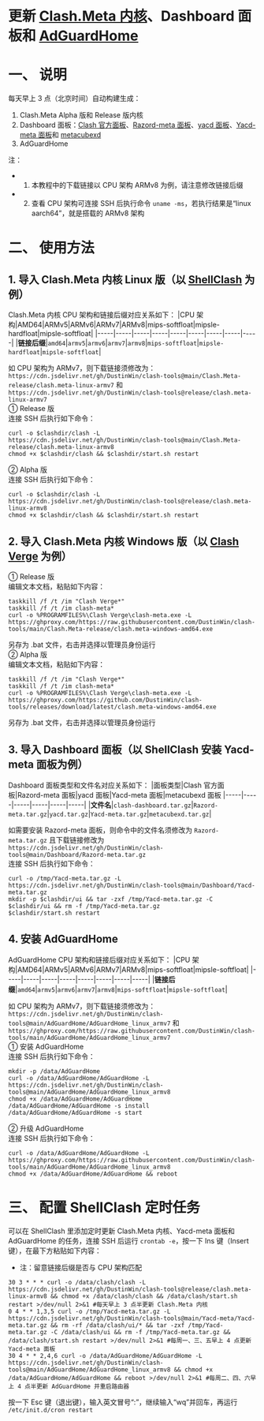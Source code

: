 # 更新 [Clash.Meta 内核](https://github.com/MetaCubeX/Clash.Meta)、Dashboard 面板和 [AdGuardHome](https://github.com/AdguardTeam/AdGuardHome)
# 一、 说明
每天早上 3 点（北京时间）自动构建生成：
1. Clash.Meta Alpha 版和 Release 版内核  
2. Dashboard 面板：[Clash 官方面板](https://github.com/Dreamacro/clash-dashboard)、[Razord-meta 面板](https://github.com/MetaCubeX/Razord-meta)、[yacd 面板](https://github.com/haishanh/yacd)、[Yacd-meta 面板](https://github.com/MetaCubeX/Yacd-meta)和 [metacubexd](https://github.com/MetaCubeX/metacubexd)
3. AdGuardHome

注：
- 1. 本教程中的下载链接以 CPU 架构 ARMv8 为例，请注意修改链接后缀
- 2. 查看 CPU 架构可连接 SSH 后执行命令 `uname -ms`，若执行结果是“linux aarch64”，就是搭载的 ARMv8 架构

# 二、 使用方法
## 1. 导入 Clash.Meta 内核 Linux 版（以 [ShellClash](https://github.com/juewuy/ShellClash) 为例）
Clash.Meta 内核 CPU 架构和链接后缀对应关系如下：
|CPU 架构|AMD64|ARMv5|ARMv6|ARMv7|ARMv8|mips-softfloat|mipsle-hardfloat|mipsle-softfloat|
|-----|-----|-----|-----|-----|-----|-----|-----|-----|
|**链接后缀**|`amd64`|`armv5`|`armv6`|`armv7`|`armv8`|`mips-softfloat`|`mipsle-hardfloat`|`mipsle-softfloat`|

如 CPU 架构为 ARMv7，则下载链接须修改为：`https://cdn.jsdelivr.net/gh/DustinWin/clash-tools@main/Clash.Meta-release/clash.meta-linux-armv7`
和 `https://cdn.jsdelivr.net/gh/DustinWin/clash-tools@release/clash.meta-linux-armv7`  
① Release 版  
连接 SSH 后执行如下命令：
```
curl -o $clashdir/clash -L https://cdn.jsdelivr.net/gh/DustinWin/clash-tools@main/Clash.Meta-release/clash.meta-linux-armv8
chmod +x $clashdir/clash && $clashdir/start.sh restart
```
② Alpha 版  
连接 SSH 后执行如下命令：
```
curl -o $clashdir/clash -L https://cdn.jsdelivr.net/gh/DustinWin/clash-tools@release/clash.meta-linux-armv8
chmod +x $clashdir/clash && $clashdir/start.sh restart
```
## 2. 导入 Clash.Meta 内核 Windows 版（以 [Clash Verge](https://github.com/zzzgydi/clash-verge) 为例）
① Release 版  
编辑文本文档，粘贴如下内容：
```
taskkill /f /t /im "Clash Verge*"
taskkill /f /t /im clash-meta*
curl -o %PROGRAMFILES%\Clash Verge\clash-meta.exe -L https://ghproxy.com/https://raw.githubusercontent.com/DustinWin/clash-tools/main/Clash.Meta-release/clash.meta-windows-amd64.exe
```
另存为 .bat 文件，右击并选择以管理员身份运行  
② Alpha 版  
编辑文本文档，粘贴如下内容：
```
taskkill /f /t /im "Clash Verge*"
taskkill /f /t /im clash-meta*
curl -o %PROGRAMFILES%\Clash Verge\clash-meta.exe -L https://ghproxy.com/https://github.com/DustinWin/clash-tools/releases/download/latest/clash.meta-windows-amd64.exe
```
另存为 .bat 文件，右击并选择以管理员身份运行
## 3. 导入 Dashboard 面板（以 ShellClash 安装 Yacd-meta 面板为例）
Dashboard 面板类型和文件名对应关系如下：
|面板类型|Clash 官方面板|Razord-meta 面板|yacd 面板|Yacd-meta 面板|metacubexd 面板
|-----|-----|-----|-----|-----|-----|
|**文件名**|`clash-dashboard.tar.gz`|`Razord-meta.tar.gz`|`yacd.tar.gz`|`Yacd-meta.tar.gz`|`metacubexd.tar.gz`|

如需要安装 Razord-meta 面板，则命令中的文件名须修改为 `Razord-meta.tar.gz` 且下载链接修改为 `https://cdn.jsdelivr.net/gh/DustinWin/clash-tools@main/Dashboard/Razord-meta.tar.gz`  
连接 SSH 后执行如下命令：
```
curl -o /tmp/Yacd-meta.tar.gz -L https://cdn.jsdelivr.net/gh/DustinWin/clash-tools@main/Dashboard/Yacd-meta.tar.gz
mkdir -p $clashdir/ui && tar -zxf /tmp/Yacd-meta.tar.gz -C $clashdir/ui && rm -f /tmp/Yacd-meta.tar.gz
$clashdir/start.sh restart
```
## 4. 安装 AdGuardHome
AdGuardHome CPU 架构和链接后缀对应关系如下：
|CPU 架构|AMD64|ARMv5|ARMv6|ARMv7|ARMv8|mips-softfloat|mipsle-softfloat|
|-----|-----|-----|-----|-----|-----|-----|-----|
|**链接后缀**|`amd64`|`armv5`|`armv6`|`armv7`|`armv8`|`mips-softfloat`|`mipsle-softfloat`|

如 CPU 架构为 ARMv7，则下载链接须修改为：  
`https://cdn.jsdelivr.net/gh/DustinWin/clash-tools@main/AdGuardHome/AdGuardHome_linux_armv7` 和 `https://ghproxy.com/https://raw.githubusercontent.com/DustinWin/clash-tools/main/AdGuardHome/AdGuardHome_linux_armv7`  
① 安装 AdGuardHome  
连接 SSH 后执行如下命令：
```
mkdir -p /data/AdGuardHome
curl -o /data/AdGuardHome/AdGuardHome -L https://cdn.jsdelivr.net/gh/DustinWin/clash-tools@main/AdGuardHome/AdGuardHome_linux_armv8
chmod +x /data/AdGuardHome/AdGuardHome
/data/AdGuardHome/AdGuardHome -s install
/data/AdGuardHome/AdGuardHome -s start
```
② 升级 AdGuardHome  
连接 SSH 后执行如下命令：
```
curl -o /data/AdGuardHome/AdGuardHome -L https://ghproxy.com/https://raw.githubusercontent.com/DustinWin/clash-tools/main/AdGuardHome/AdGuardHome_linux_armv8
chmod +x /data/AdGuardHome/AdGuardHome && reboot
```
# 三、 配置 ShellClash 定时任务
可以在 ShellClash 里添加定时更新 Clash.Meta 内核、Yacd-meta 面板和 AdGuardHome 的任务，连接 SSH 后运行 `crontab -e`，按一下 Ins 键（Insert 键），在最下方粘贴如下内容：
- 注：留意链接后缀是否与 CPU 架构匹配

```
30 3 * * * curl -o /data/clash/clash -L https://cdn.jsdelivr.net/gh/DustinWin/clash-tools@release/clash.meta-linux-armv8 && chmod +x /data/clash/clash && /data/clash/start.sh restart >/dev/null 2>&1 #每天早上 3 点半更新 Clash.Meta 内核
0 4 * * 1,3,5 curl -o /tmp/Yacd-meta.tar.gz -L https://cdn.jsdelivr.net/gh/DustinWin/clash-tools@main/Yacd-meta/Yacd-meta.tar.gz && rm -rf /data/clash/ui/* && tar -zxf /tmp/Yacd-meta.tar.gz -C /data/clash/ui && rm -f /tmp/Yacd-meta.tar.gz && /data/clash/start.sh restart >/dev/null 2>&1 #每周一、三、五早上 4 点更新 Yacd-meta 面板
30 4 * * 2,4,6 curl -o /data/AdGuardHome/AdGuardHome -L https://cdn.jsdelivr.net/gh/DustinWin/clash-tools@main/AdGuardHome/AdGuardHome_linux_armv8 && chmod +x /data/AdGuardHome/AdGuardHome && reboot >/dev/null 2>&1 #每周二、四、六早上 4 点半更新 AdGuardHome 并重启路由器
```
按一下 Esc 键（退出键），输入英文冒号“:”，继续输入“wq”并回车，再运行 `/etc/init.d/cron restart`
